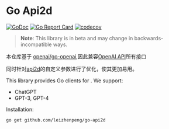# Go Api2d
[![GoDoc](http://img.shields.io/badge/GoDoc-Reference-blue.svg)](https://godoc.org/github.com/leizhenpeng/go-api2d)
[![Go Report Card](https://goreportcard.com/badge/github.com/leizhenpeng/go-api2d)](https://goreportcard.com/report/github.com/leizhenpeng/go-api2d)
[![codecov](https://codecov.io/gh/leizhenpeng/go-api2d/branch/master/graph/badge.svg?token=bCbIfHLIsW)](https://codecov.io/gh/leizhenpeng/go-api2d)

> **Note**: This library is in beta and may change in backwards-incompatible ways.

本仓库基于 [openai/go-openai](https://github.com/sashabaranov/go-openai),因此兼容[OpenAI API](https://platform.openai.com/)所有接口

同时针对[api2d](https://api2d.com/r/186763)的自定义参数进行了优化，使其更加易用。

This library provides Go clients for . We support:

* ChatGPT
* GPT-3, GPT-4

Installation:
```
go get github.com/leizhenpeng/go-api2d
```

